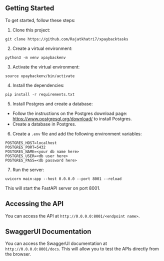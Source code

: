 

## Getting Started

To get started, follow these steps:

1. Clone this project:

```
git clone https://github.com/Rajatkhatri7/xpaybacktasks
```

2. Create a virtual environment:

```
python3 -m venv xpaybackenv
```

3. Activate the virtual environment:

```
source xpaybackenv/bin/activate
```

4. Install the dependencies:

```
pip install -r requirements.txt
```

5. Install Postgres and create a database:

* Follow the instructions on the Postgres download page: https://www.postgresql.org/download/ to install Postgres.
* Create a database in Postgres.

6. Create a `.env` file and add the following environment variables:

```
POSTGRES_HOST=localhost
POSTGRES_PORT=5432
POSTGRES_NAME=<your db name here>
POSTGRES_USER=<db user here>
POSTGRES_PASS=<db password here>
```

7. Run the server:

```
uvicorn main:app --host 0.0.0.0 --port 8001 --reload
```

This will start the FastAPI server on port 8001.

## Accessing the API

You can access the API at `http://0.0.0.0:8001/<endpoint name>`.

## SwaggerUI Documentation

You can access the SwaggerUI documentation at `http://0.0.0.0:8001/docs`. This will allow you to test the APIs directly from the browser.
